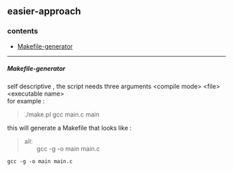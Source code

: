 
## easier-approach

### contents
* [Makefile-generator](https://github.com/abdulwahab-alobaid-2191115290/easier-approach/tree/main/Makefile_Generator)

---
##### Makefile-generator  
  
self descriptive , the script needs three arguments \<compile mode\> \<file\> \<executable name\>  
for example :  
> ./make.pl gcc main.c main  

this will generate a Makefile that looks like :  
  
> all:  
	&emsp;&emsp;gcc -g -o main main.c

```
gcc -g -o main main.c
```

